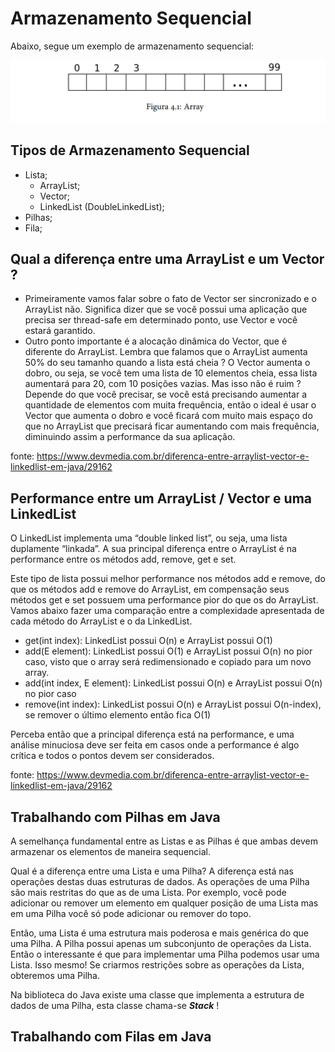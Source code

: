 # Armazenamento Sequencial

Abaixo, segue um exemplo de armazenamento sequencial:

![Armazenamento_Sequencial](./imgs/exemplo_lista.PNG)

## Tipos de Armazenamento Sequencial

- Lista;
  - ArrayList;
  - Vector;
  - LinkedList (DoubleLinkedList);
- Pilhas;
- Fila;

## Qual a diferença entre uma ArrayList e um Vector ?

- Primeiramente vamos falar sobre o fato de Vector ser sincronizado e o ArrayList não. Significa dizer que se você possui uma aplicação 
que precisa ser thread-safe em determinado ponto, use Vector e você estará garantido.
- Outro ponto importante é a alocação dinâmica do Vector, que é diferente do ArrayList. Lembra que falamos que o ArrayList aumenta 50% 
do seu tamanho quando a lista está cheia ? O Vector aumenta o dobro, ou seja, se você tem uma lista de 10 elementos cheia, essa lista aumentará para 20, 
com 10 posições vazias. Mas isso não é ruim ? Depende do que você precisar, se você está precisando aumentar a quantidade de elementos 
com muita frequência, então o ideal é usar o Vector que aumenta o dobro e você ficará com muito mais espaço do que no ArrayList que 
precisará ficar aumentando com mais frequência, diminuindo assim a performance da sua aplicação.

fonte: https://www.devmedia.com.br/diferenca-entre-arraylist-vector-e-linkedlist-em-java/29162

## Performance entre um ArrayList / Vector e uma LinkedList 

O LinkedList implementa uma “double linked list”, ou seja, uma lista duplamente “linkada”. A sua principal diferença entre o ArrayList
é na performance entre os métodos add, remove, get e set.

Este tipo de lista possui melhor performance nos métodos add e remove, do que os métodos add e remove do ArrayList, em compensação seus métodos 
get e set possuem uma performance pior do que os do ArrayList. Vamos abaixo fazer uma comparação entre a complexidade apresentada de cada método 
do ArrayList e o da LinkedList.

- get(int index): LinkedList possui O(n) e ArrayList possui O(1)
- add(E element): LinkedList possui O(1) e ArrayList possui O(n) no pior caso, visto que o array será redimensionado e copiado para um novo array.
- add(int index, E element): LinkedList possui O(n) e ArrayList possui O(n) no pior caso
- remove(int index): LinkedList possui O(n) e ArrayList possui O(n-index), se remover o último elemento então fica O(1)

Perceba então que a principal diferença está na performance, e uma análise minuciosa deve ser feita em casos onde a performance é algo crítica e todos o pontos devem ser considerados.

fonte: https://www.devmedia.com.br/diferenca-entre-arraylist-vector-e-linkedlist-em-java/29162

## Trabalhando com Pilhas em Java 

A semelhança fundamental entre as Listas e as Pilhas é que ambas devem armazenar os elementos
de maneira sequencial. 

Qual é a diferença entre uma Lista e uma Pilha? A diferença está nas operações destas duas estruturas de
dados. As operações de uma Pilha são mais restritas do que as de uma Lista. Por exemplo, você pode
adicionar ou remover um elemento em qualquer posição de uma Lista mas em uma Pilha você só pode
adicionar ou remover do topo.

Então, uma Lista é uma estrutura mais poderosa e mais genérica do que uma Pilha. A Pilha possui apenas
um subconjunto de operações da Lista. Então o interessante é que para implementar uma Pilha podemos
usar uma Lista. Isso mesmo! Se criarmos restrições sobre as operações da Lista, obteremos uma Pilha.

Na biblioteca do Java existe uma classe que implementa a estrutura de dados de uma Pilha, esta
classe chama-se ***Stack*** !

## Trabalhando com Filas em Java


